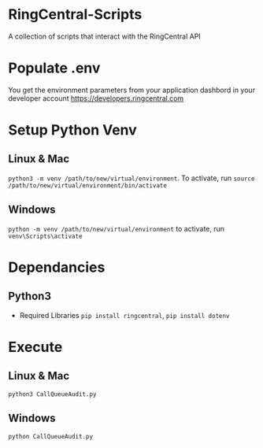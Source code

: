 # RingCentral-Scripts
A collection of scripts that interact with the RingCentral API

# Populate .env
You get the environment parameters from your
application dashbord in your developer account
https://developers.ringcentral.com

# Setup Python Venv
## Linux & Mac
`python3 -m venv /path/to/new/virtual/environment`.
To activate, run `source /path/to/new/virtual/environment/bin/activate`
## Windows
`python -m venv /path/to/new/virtual/environment`
to activate, run `venv\Scripts\activate`

# Dependancies 
## Python3 
- Required Libraries
	`pip install ringcentral`,
	`pip install dotenv`
# Execute
## Linux & Mac
`python3 CallQueueAudit.py`

## Windows
`python CallQueueAudit.py`
